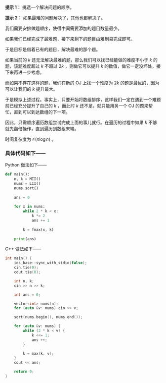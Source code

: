 **提示 1：** 挑选一个解决问题的顺序。

**提示 2：** 如果最难的问题解决了，其他也都解决了。

我们需要安排做题顺序，使得中间需要添加的题目数量最少。

如果我们已经完成了最难题，接下来剩下的题目由难到易完成即可。

于是目标是借着已有的题目，解决最难的那个题。

如果当前的 $k$ 还无法解决最难的题，那么我们可以找已经能做的难度不小于 $k$ 的题，该题难度超过 $k$ 不超过 $2k$ ，则做它可以提升 $k$ 的数值，做它一定没坏处，接下来再进一步考虑。

而如果不存在这样的题，我们在新的 OJ 上找一个难度为 $2k$ 的题是最优的，因为可以让我们的 $k$ 提升最大。

于是模拟上述过程。事实上，只要开始将数组排序，这样我们一定在遇到一个难题前已经充分提升了自己的 $k$ ，而此时 $k$ 还不足，就只能用另一个 OJ 的题来帮忙，直到可以到达数组的下一项。

因此，只需顺序遍历数组尝试完成上面的事儿就行。在遍历的过程中如果 $k$ 不够就先翻倍操作，直到遍历到数组末端。

时间复杂度为 $\mathcal{O}(n\log n)$ 。

### 具体代码如下——

Python 做法如下——

```Python []
def main():
    n, k = MII()
    nums = LII()
    nums.sort()
    
    ans = 0
    
    for x in nums:
        while 2 * k < x:
            k *= 2
            ans += 1
        
        k = fmax(x, k)
    
    print(ans)
```

C++ 做法如下——

```cpp []
int main() {
    ios_base::sync_with_stdio(false);
    cin.tie(0);
    cout.tie(0);

    int n, k;
    cin >> n >> k;

    int ans = 0;

    vector<int> nums(n);
    for (auto &v: nums) cin >> v;

    sort(nums.begin(), nums.end());

    for (auto &v: nums) {
        while (2 * k < v) {
            k <<= 1;
            ans ++;
        }

        k = max(k, v);
    }
    cout << ans;

    return 0;
}
```